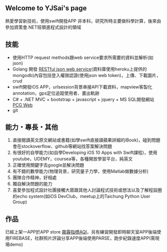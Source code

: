 ## Welcome to YJSai's page

熱愛學習新技術，使用swift開發APP
非本科，研究所時主要做科學計算，後來由參加資策會.NET班領進程式設計的領域

## 技能

* 使用HTTP request methods跟web service要求所需要的資料並解析(如json)
* Golang 開發 [RESTful json web service](https://github.com/YJSai/GOLANG-WebService)(資料庫使用heroku上提供的mongodb)內容包括登入權限認證(使用json web token)，上傳、下載圖片，crud
* swift開發iOS APP，urlsession背景串接API下載資料，mapview客製化annotation，gps定位追蹤使用者、畫出軌跡
* C# + .NET MVC + bootstrap + javascript + jquery + MS SQL開發網站[PCG Web](https://github.com/YJSai/iii-PCG-web)
* git

## 能力・專長・其他

1. 直接閱讀英文原文網站或書籍(如學swift直接讀蘋果詳細的iBook)，碰到問題會在stockoverflow、github等網站找答案解決問題
2. 有很好的自學能力(如自學Developing iOS 10 Apps with Swift課程)，使用youtube，UDEMY，coursea等，各種開放學習平台，純英文
3. 正確使用關鍵字去google並解決問題
4. 有不錯的數學能力(物理背景，研究量子力學，使用Matlab做數據分析)
5. 團隊合作精神，好相處
6. 獨自解決問題的能力
8. 喜愛參加程式設計社團接觸大眾跟其他人討論程式技術或想法以及了解程設圈的echo system(如iOS DevClub，meetup上的Taichung Python User Group)

## 作品

已經上架一APP於APP store [霧霾指標AQI](itunes.apple.com/us/app/霧霾指標aqi/id1222400893)，另有練習開發即時聊天室APP後端使用FIREBASE，社群照片評論分享APP後端使用PARSE，跑步紀錄速度APP(需現場demo)


